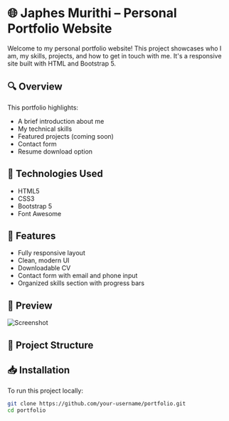 # 🌐 Japhes Murithi – Personal Portfolio Website

Welcome to my personal portfolio website! This project showcases who I am, my skills, projects, and how to get in touch with me. It's a responsive site built with HTML and Bootstrap 5.

## 🔍 Overview

This portfolio highlights:
- A brief introduction about me
- My technical skills
- Featured projects (coming soon)
- Contact form
- Resume download option

## 🚀 Technologies Used

- HTML5
- CSS3
- Bootstrap 5
- Font Awesome

## 🧰 Features

- Fully responsive layout
- Clean, modern UI
- Downloadable CV
- Contact form with email and phone input
- Organized skills section with progress bars

## 📸 Preview

![Screenshot](screenshot.png) <!-- Add your screenshot file in the root directory -->

## 📂 Project Structure


## 📥 Installation

To run this project locally:

```bash
git clone https://github.com/your-username/portfolio.git
cd portfolio
